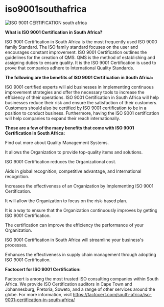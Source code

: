 # iso9001southafrica

![ISO 9001 CERTIFICATION south africa](https://user-images.githubusercontent.com/89084770/138088024-4da98301-aa07-4573-aa97-54e8d491f5e8.png)

**What is ISO 9001 Certification in South Africa?**

ISO 9001 Certification in South Africa is the most frequently used ISO 9000 family Standard. The ISO family standard focuses on the user and encourages constant improvement.
ISO 9001 Certification outlines the guidelines for the creation of QMS. QMS is the method of establishing and assigning duties to ensure quality.
It is the ISO 9001 Certification is used to prove that companies adhere to International Quality Standards.

**The following are the benefits of ISO 9001 Certification in South Africa:**

ISO 9001 certified experts will aid businesses in implementing continuous improvement strategies and offer the necessary tools to increase the efficiency of their operations.
ISO 9001 Certification in South Africa will help businesses reduce their risk and ensure the satisfaction of their customers. Customers should also be certified by ISO 9001 certification to be in a position to conduct business. Furthermore, having the ISO 9001 certification will help companies to expand their reach internationally.

**These are a few of the many benefits that come with ISO 9001 Certification in South Africa:**

Find out more about Quality Management Systems.

It allows the Organization to provide top-quality items and solutions.

ISO 9001 Certification reduces the Organizational cost.

Aids in global recognition, competitive advantage, and International recognition.

Increases the effectiveness of an Organization by Implementing ISO 9001 Certification.

It will allow the Organization to focus on the risk-based plan.

It is a way to ensure that the Organization continuously improves by getting ISO 9001 Certification.

The certification can improve the efficiency the performance of your Organization.

ISO 9001 Certification in South Africa will streamline your business's processes.

Enhances the effectiveness in supply chain management through adopting ISO 9001 Certification.

**Factocert for ISO 9001 Certification:**

Factocert is among the most trusted ISO consulting companies within South Africa. We provide ISO Certification auditors in Cape Town and Johannesburg, Pretoria, Soweto, and a range of other services around the globe. For more information, visit <a href="url">https://factocert.com/south-africa/iso-9001-certification-in-south-africa/ </a>
